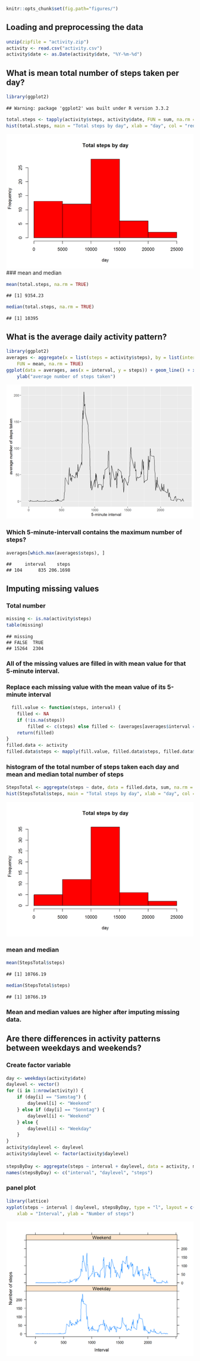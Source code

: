 ``` r
knitr::opts_chunk$set(fig.path="figures/")
```

Loading and preprocessing the data
----------------------------------

``` r
unzip(zipfile = "activity.zip")
activity <- read.csv("activity.csv")
activity$date <- as.Date(activity$date, "%Y-%m-%d")
```

What is mean total number of steps taken per day?
-------------------------------------------------

``` r
library(ggplot2)
```

    ## Warning: package 'ggplot2' was built under R version 3.3.2

``` r
total.steps <- tapply(activity$steps, activity$date, FUN = sum, na.rm = TRUE)
hist(total.steps, main = "Total steps by day", xlab = "day", col = "red")
```

![](figures/unnamed-chunk-2-1.png) \#\#\# mean and median

``` r
mean(total.steps, na.rm = TRUE)
```

    ## [1] 9354.23

``` r
median(total.steps, na.rm = TRUE)
```

    ## [1] 10395

What is the average daily activity pattern?
-------------------------------------------

``` r
library(ggplot2)
averages <- aggregate(x = list(steps = activity$steps), by = list(interval = activity$interval), 
    FUN = mean, na.rm = TRUE)
ggplot(data = averages, aes(x = interval, y = steps)) + geom_line() + xlab("5-minute interval") + 
    ylab("average number of steps taken")
```

![](figures/unnamed-chunk-4-1.png)

### Which 5-minute-intervall contains the maximum number of steps?

``` r
averages[which.max(averages$steps), ]
```

    ##     interval    steps
    ## 104      835 206.1698

Imputing missing values
-----------------------

### Total number

``` r
missing <- is.na(activity$steps)
table(missing)
```

    ## missing
    ## FALSE  TRUE 
    ## 15264  2304

### All of the missing values are filled in with mean value for that 5-minute interval.

### Replace each missing value with the mean value of its 5-minute interval

``` r
  fill.value <- function(steps, interval) {
    filled <- NA
    if (!is.na(steps)) 
        filled <- c(steps) else filled <- (averages[averages$interval == interval, "steps"])
    return(filled)
}
filled.data <- activity
filled.data$steps <- mapply(fill.value, filled.data$steps, filled.data$interval)
```

### histogram of the total number of steps taken each day and mean and median total number of steps

``` r
StepsTotal <- aggregate(steps ~ date, data = filled.data, sum, na.rm = TRUE)
hist(StepsTotal$steps, main = "Total steps by day", xlab = "day", col = "red")
```

![](figures/unnamed-chunk-8-1.png)

### mean and median

``` r
mean(StepsTotal$steps)
```

    ## [1] 10766.19

``` r
median(StepsTotal$steps)
```

    ## [1] 10766.19

### Mean and median values are higher after imputing missing data.

Are there differences in activity patterns between weekdays and weekends?
-------------------------------------------------------------------------

### Create factor variable

``` r
day <- weekdays(activity$date)
daylevel <- vector()
for (i in 1:nrow(activity)) {
    if (day[i] == "Samstag") {
        daylevel[i] <- "Weekend"
    } else if (day[i] == "Sonntag") {
        daylevel[i] <- "Weekend"
    } else {
        daylevel[i] <- "Weekday"
    }
}
activity$daylevel <- daylevel
activity$daylevel <- factor(activity$daylevel)

stepsByDay <- aggregate(steps ~ interval + daylevel, data = activity, mean)
names(stepsByDay) <- c("interval", "daylevel", "steps")
```

### panel plot

``` r
library(lattice)
xyplot(steps ~ interval | daylevel, stepsByDay, type = "l", layout = c(1, 2), 
    xlab = "Interval", ylab = "Number of steps")
```

![](figures/unnamed-chunk-11-1.png)
